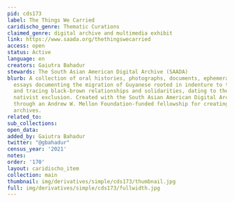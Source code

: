 ```yaml
---
pid: cds173
label: The Things We Carried
caridischo_genre: Thematic Curations
claimed_genre: digital archive and multimedia exhibit
link: https://www.saada.org/thethingswecarried
access: open
status: Active
language: en
creators: Gaiutra Bahadur
stewards: The South Asian American Digital Archive (SAADA)
blurb: A collection of oral histories, photographs, documents, ephemera, poetry, and
  essays documenting the migration of Guyanese rooted in indenture to the United States
  and tracing black-brown relationships and solidarities, dating to the era of American
  nativist exclusion. Created with the South Asian American Digital Archive (SAADA),
  through an Andrew W. Mellon Foundation-funded fellowship for creating community-based
  archives.
related_to:
sub_collections:
open_data:
added_by: Gaiutra Bahadur
twitter: "@gbahadur"
census_year: '2021'
notes:
order: '170'
layout: caridischo_item
collection: main
thumbnail: img/derivatives/simple/cds173/thumbnail.jpg
full: img/derivatives/simple/cds173/fullwidth.jpg
---
```

